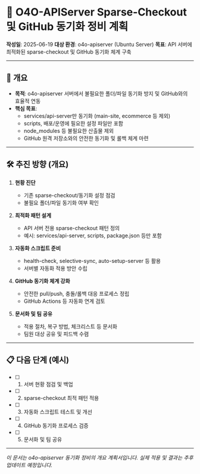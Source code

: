 # 🔗 O4O-APIServer Sparse-Checkout 및 GitHub 동기화 정비 계획

**작성일**: 2025-06-19
**대상 환경**: o4o-apiserver (Ubuntu Server)
**목표**: API 서버에 최적화된 sparse-checkout 및 GitHub 동기화 체계 구축

---

## 🎯 개요

- **목적**: o4o-apiserver 서버에서 불필요한 폴더/파일 동기화 방지 및 GitHub와의 효율적 연동
- **핵심 목표**:
  - services/api-server만 동기화 (main-site, ecommerce 등 제외)
  - scripts, 배포/운영에 필요한 설정 파일만 포함
  - node_modules 등 불필요한 산출물 제외
  - GitHub 원격 저장소와의 안전한 동기화 및 롤백 체계 마련

---

## 🛠️ 추진 방향 (개요)

1. **현황 진단**
   - 기존 sparse-checkout/동기화 설정 점검
   - 불필요 폴더/파일 동기화 여부 확인

2. **최적화 패턴 설계**
   - API 서버 전용 sparse-checkout 패턴 정의
   - 예시: services/api-server, scripts, package.json 등만 포함

3. **자동화 스크립트 준비**
   - health-check, selective-sync, auto-setup-server 등 활용
   - 서버별 자동화 적용 방안 수립

4. **GitHub 동기화 체계 강화**
   - 안전한 pull/push, 충돌/롤백 대응 프로세스 정립
   - GitHub Actions 등 자동화 연계 검토

5. **문서화 및 팀 공유**
   - 적용 절차, 복구 방법, 체크리스트 등 문서화
   - 팀원 대상 공유 및 피드백 수렴

---

## 📋 다음 단계 (예시)

- [ ] 1. 서버 현황 점검 및 백업
- [ ] 2. sparse-checkout 최적 패턴 적용
- [ ] 3. 자동화 스크립트 테스트 및 개선
- [ ] 4. GitHub 동기화 프로세스 검증
- [ ] 5. 문서화 및 팀 공유

---

*이 문서는 o4o-apiserver 동기화 정비의 개요 계획서입니다. 실제 적용 및 결과는 추후 업데이트 예정입니다.* 